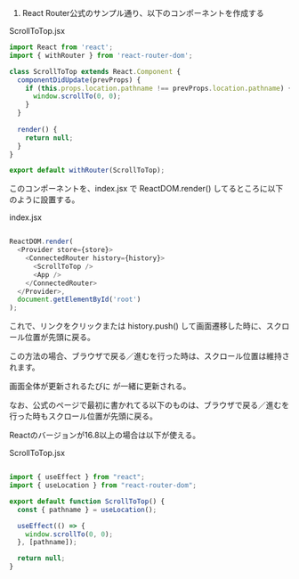 
1. React Router公式のサンプル通り、以下のコンポーネントを作成する

ScrollToTop.jsx
```typescript
import React from 'react';
import { withRouter } from 'react-router-dom';

class ScrollToTop extends React.Component {
  componentDidUpdate(prevProps) {
    if (this.props.location.pathname !== prevProps.location.pathname) {
      window.scrollTo(0, 0);
    }
  }
  
  render() {
    return null;
  }
}

export default withRouter(ScrollToTop);
```

このコンポーネントを、index.jsx で ReactDOM.render() してるところに以下のように設置する。

index.jsx

```typescript

ReactDOM.render(
  <Provider store={store}>
    <ConnectedRouter history={history}>
      <ScrollToTop />
      <App />
    </ConnectedRouter>
  </Provider>,
  document.getElementById('root')
);
```

これで、リンクをクリックまたは history.push() して画面遷移した時に、スクロール位置が先頭に戻る。

この方法の場合、ブラウザで戻る／進むを行った時は、スクロール位置は維持されます。

画面全体が更新されるたびに <ScrollToTop /> が一緒に更新される。

なお、公式のページで最初に書かれてる以下のものは、ブラウザで戻る／進むを行った時もスクロール位置が先頭に戻る。

Reactのバージョンが16.8以上の場合は以下が使える。

ScrollToTop.jsx
```typescript

import { useEffect } from "react";
import { useLocation } from "react-router-dom";

export default function ScrollToTop() {
  const { pathname } = useLocation();

  useEffect(() => {
    window.scrollTo(0, 0);
  }, [pathname]);

  return null;
}
```

